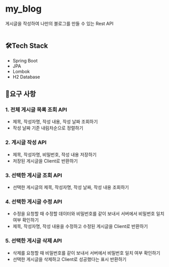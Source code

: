 # my_blog
게시글을 작성하여 나만의 블로그를 만들 수 있는 Rest API  
<br>

## 🛠️Tech Stack
* Spring Boot
* JPA
* Lombok
* H2 Database<br>

## 📌요구 사항
### 1. 전체 게시글 목록 조회 API
* 제목, 작성자명, 작성 내용, 작성 날짜 조회하기
* 작성 날짜 기준 내림차순으로 정렬하기

### 2. 게시글 작성 API
* 제목, 작성자명, 비밀번호, 작성 내용 저장하기
* 저장된 게시글을 Client로 반환하기

### 3. 선택한 게시글 조회 API
* 선택한 게시글의 제목, 작성자명, 작성 날짜, 작성 내용 조회하기

### 4. 선택한 게시글 수정 API
* 수정을 요청할 때 수정할 데이터와 비밀번호를 같이 보내서 서버에서 비밀번호 일치 여부 확인하기
* 제목, 작성자명, 작성 내용을 수정하고 수정된 게시글을 Client로 반환하기

### 5. 선택한 게시글 삭제 API
* 삭제를 요청할 때 비밀번호를 같이 보내서 서버에서 비밀번호 일치 여부 확인하기
* 선택한 게시글을 삭제하고 Client로 성공했다는 표시 반환하기

